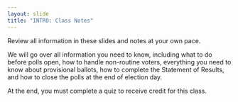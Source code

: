 ```yaml
---
layout: slide
title: "INTRO: Class Notes"
---
```


Review all information in these slides and notes at your own pace.

We will go over all information you need to know, including what to do before polls open, how to handle non-routine voters, everything you need to know about provisional ballots, how to complete the Statement of Results, and how to close the polls at the end of election day.

At the end, you must complete a quiz to receive credit for this class.